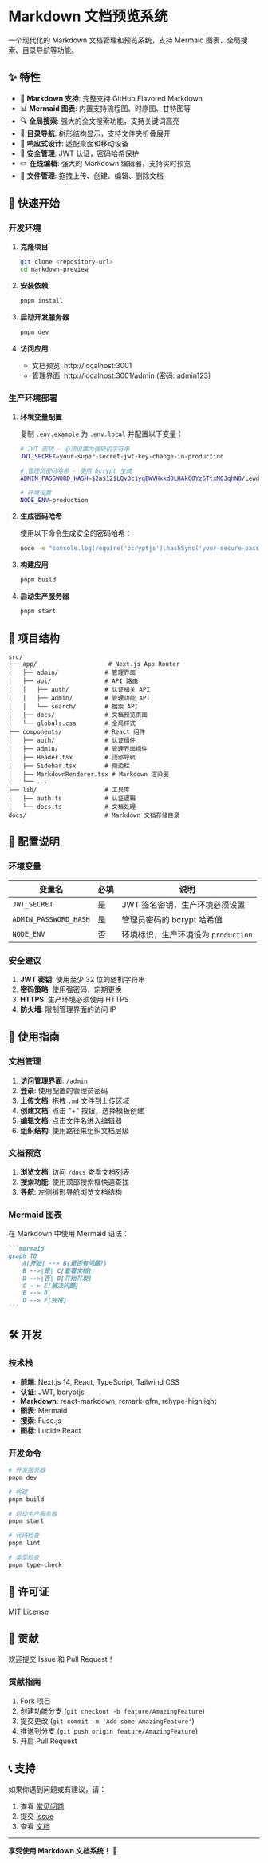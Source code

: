 # Markdown 文档预览系统

一个现代化的 Markdown 文档管理和预览系统，支持 Mermaid 图表、全局搜索、目录导航等功能。

## ✨ 特性

- 📝 **Markdown 支持**: 完整支持 GitHub Flavored Markdown
- 📊 **Mermaid 图表**: 内置支持流程图、时序图、甘特图等
- 🔍 **全局搜索**: 强大的全文搜索功能，支持关键词高亮
- 🌲 **目录导航**: 树形结构显示，支持文件夹折叠展开
- 📱 **响应式设计**: 适配桌面和移动设备
- 🔐 **安全管理**: JWT 认证，密码哈希保护
- ✏️ **在线编辑**: 强大的 Markdown 编辑器，支持实时预览
- 📁 **文件管理**: 拖拽上传、创建、编辑、删除文档

## 🚀 快速开始

### 开发环境

1. **克隆项目**
   ```bash
   git clone <repository-url>
   cd markdown-preview
   ```

2. **安装依赖**
   ```bash
   pnpm install
   ```

3. **启动开发服务器**
   ```bash
   pnpm dev
   ```

4. **访问应用**
   - 文档预览: http://localhost:3001
   - 管理界面: http://localhost:3001/admin (密码: admin123)

### 生产环境部署

1. **环境变量配置**

   复制 `.env.example` 为 `.env.local` 并配置以下变量：

   ```bash
   # JWT 密钥 - 必须设置为强随机字符串
   JWT_SECRET=your-super-secret-jwt-key-change-in-production

   # 管理员密码哈希 - 使用 bcrypt 生成
   ADMIN_PASSWORD_HASH=$2a$12$LQv3c1yqBWVHxkd0LHAkCOYz6TtxMQJqhN8/LewdBPj/RK.s5uO.6

   # 环境设置
   NODE_ENV=production
   ```

2. **生成密码哈希**

   使用以下命令生成安全的密码哈希：
   ```bash
   node -e "console.log(require('bcryptjs').hashSync('your-secure-password', 12))"
   ```

3. **构建应用**
   ```bash
   pnpm build
   ```

4. **启动生产服务器**
   ```bash
   pnpm start
   ```

## 📁 项目结构

```
src/
├── app/                    # Next.js App Router
│   ├── admin/             # 管理界面
│   ├── api/               # API 路由
│   │   ├── auth/          # 认证相关 API
│   │   ├── admin/         # 管理功能 API
│   │   └── search/        # 搜索 API
│   ├── docs/              # 文档预览页面
│   └── globals.css        # 全局样式
├── components/            # React 组件
│   ├── auth/              # 认证组件
│   ├── admin/             # 管理界面组件
│   ├── Header.tsx         # 顶部导航
│   ├── Sidebar.tsx        # 侧边栏
│   ├── MarkdownRenderer.tsx # Markdown 渲染器
│   └── ...
├── lib/                   # 工具库
│   ├── auth.ts            # 认证逻辑
│   └── docs.ts            # 文档处理
docs/                      # Markdown 文档存储目录
```

## 🔧 配置说明

### 环境变量

| 变量名 | 必填 | 说明 |
|--------|------|------|
| `JWT_SECRET` | 是 | JWT 签名密钥，生产环境必须设置 |
| `ADMIN_PASSWORD_HASH` | 是 | 管理员密码的 bcrypt 哈希值 |
| `NODE_ENV` | 否 | 环境标识，生产环境设为 `production` |

### 安全建议

1. **JWT 密钥**: 使用至少 32 位的随机字符串
2. **密码策略**: 使用强密码，定期更换
3. **HTTPS**: 生产环境必须使用 HTTPS
4. **防火墙**: 限制管理界面的访问 IP

## 📖 使用指南

### 文档管理

1. **访问管理界面**: `/admin`
2. **登录**: 使用配置的管理员密码
3. **上传文档**: 拖拽 `.md` 文件到上传区域
4. **创建文档**: 点击 "+" 按钮，选择模板创建
5. **编辑文档**: 点击文件名进入编辑器
6. **组织结构**: 使用路径来组织文档层级

### 文档预览

1. **浏览文档**: 访问 `/docs` 查看文档列表
2. **搜索功能**: 使用顶部搜索框快速查找
3. **导航**: 左侧树形导航浏览文档结构

### Mermaid 图表

在 Markdown 中使用 Mermaid 语法：

````markdown
```mermaid
graph TD
    A[开始] --> B{是否有问题?}
    B -->|是| C[查看文档]
    B -->|否| D[开始开发]
    C --> E[解决问题]
    E --> D
    D --> F[完成]
```
````

## 🛠️ 开发

### 技术栈

- **前端**: Next.js 14, React, TypeScript, Tailwind CSS
- **认证**: JWT, bcryptjs
- **Markdown**: react-markdown, remark-gfm, rehype-highlight
- **图表**: Mermaid
- **搜索**: Fuse.js
- **图标**: Lucide React

### 开发命令

```bash
# 开发服务器
pnpm dev

# 构建
pnpm build

# 启动生产服务器
pnpm start

# 代码检查
pnpm lint

# 类型检查
pnpm type-check
```

## 📄 许可证

MIT License

## 🤝 贡献

欢迎提交 Issue 和 Pull Request！

### 贡献指南

1. Fork 项目
2. 创建功能分支 (`git checkout -b feature/AmazingFeature`)
3. 提交更改 (`git commit -m 'Add some AmazingFeature'`)
4. 推送到分支 (`git push origin feature/AmazingFeature`)
5. 开启 Pull Request

## 📞 支持

如果你遇到问题或有建议，请：

1. 查看 [常见问题](./docs/faq.md)
2. 提交 [Issue](../../issues)
3. 查看 [文档](./docs)

---

**享受使用 Markdown 文档系统！** 🎉
